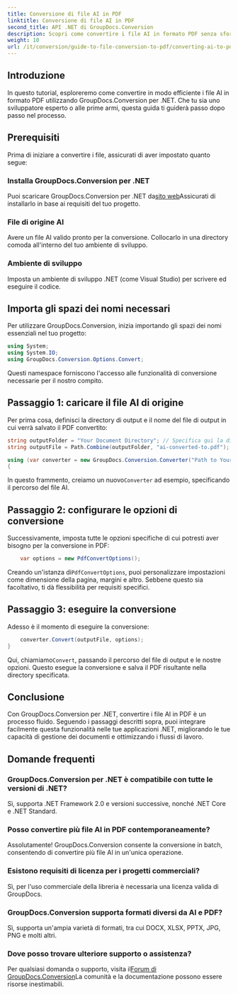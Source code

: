 ```yaml
---
title: Conversione di file AI in PDF
linktitle: Conversione di file AI in PDF
second_title: API .NET di GroupDocs.Conversion
description: Scopri come convertire i file AI in formato PDF senza sforzo usando GroupDocs.Conversion per .NET. Questo tutorial ti guida attraverso l'installazione, la configurazione del codice e il processo di conversione.
weight: 10
url: /it/conversion/guide-to-file-conversion-to-pdf/converting-ai-to-pdf/
---
```

## Introduzione

In questo tutorial, esploreremo come convertire in modo efficiente i file AI in formato PDF utilizzando GroupDocs.Conversion per .NET. Che tu sia uno sviluppatore esperto o alle prime armi, questa guida ti guiderà passo dopo passo nel processo.

## Prerequisiti

Prima di iniziare a convertire i file, assicurati di aver impostato quanto segue:

### Installa GroupDocs.Conversion per .NET

 Puoi scaricare GroupDocs.Conversion per .NET da[sito web](https://releases.groupdocs.com/conversion/net/)Assicurati di installarlo in base ai requisiti del tuo progetto.

### File di origine AI

Avere un file AI valido pronto per la conversione. Collocarlo in una directory comoda all'interno del tuo ambiente di sviluppo.

### Ambiente di sviluppo

Imposta un ambiente di sviluppo .NET (come Visual Studio) per scrivere ed eseguire il codice.

## Importa gli spazi dei nomi necessari

Per utilizzare GroupDocs.Conversion, inizia importando gli spazi dei nomi essenziali nel tuo progetto:

```csharp
using System;
using System.IO;
using GroupDocs.Conversion.Options.Convert;
```
Questi namespace forniscono l'accesso alle funzionalità di conversione necessarie per il nostro compito.

## Passaggio 1: caricare il file AI di origine

Per prima cosa, definisci la directory di output e il nome del file di output in cui verrà salvato il PDF convertito:

```csharp
string outputFolder = "Your Document Directory"; // Specifica qui la directory del tuo documento
string outputFile = Path.Combine(outputFolder, "ai-converted-to.pdf");

using (var converter = new GroupDocs.Conversion.Converter("Path to Your AI File"))
{
```

 In questo frammento, creiamo un nuovo`Converter` ad esempio, specificando il percorso del file AI.

## Passaggio 2: configurare le opzioni di conversione

Successivamente, imposta tutte le opzioni specifiche di cui potresti aver bisogno per la conversione in PDF:

```csharp
    var options = new PdfConvertOptions();
```
 Creando un'istanza di`PdfConvertOptions`, puoi personalizzare impostazioni come dimensione della pagina, margini e altro. Sebbene questo sia facoltativo, ti dà flessibilità per requisiti specifici.

## Passaggio 3: eseguire la conversione

Adesso è il momento di eseguire la conversione:

```csharp
    converter.Convert(outputFile, options);
}
```
 Qui, chiamiamo`Convert`, passando il percorso del file di output e le nostre opzioni. Questo esegue la conversione e salva il PDF risultante nella directory specificata.

## Conclusione

Con GroupDocs.Conversion per .NET, convertire i file AI in PDF è un processo fluido. Seguendo i passaggi descritti sopra, puoi integrare facilmente questa funzionalità nelle tue applicazioni .NET, migliorando le tue capacità di gestione dei documenti e ottimizzando i flussi di lavoro.

## Domande frequenti

### GroupDocs.Conversion per .NET è compatibile con tutte le versioni di .NET?

Sì, supporta .NET Framework 2.0 e versioni successive, nonché .NET Core e .NET Standard.

### Posso convertire più file AI in PDF contemporaneamente?

Assolutamente! GroupDocs.Conversion consente la conversione in batch, consentendo di convertire più file AI in un'unica operazione.

### Esistono requisiti di licenza per i progetti commerciali?

Sì, per l'uso commerciale della libreria è necessaria una licenza valida di GroupDocs.

### GroupDocs.Conversion supporta formati diversi da AI e PDF?

Sì, supporta un'ampia varietà di formati, tra cui DOCX, XLSX, PPTX, JPG, PNG e molti altri.

### Dove posso trovare ulteriore supporto o assistenza?

 Per qualsiasi domanda o supporto, visita il[Forum di GroupDocs.Conversion](https://forum.groupdocs.com/c/conversion/11)La comunità e la documentazione possono essere risorse inestimabili.